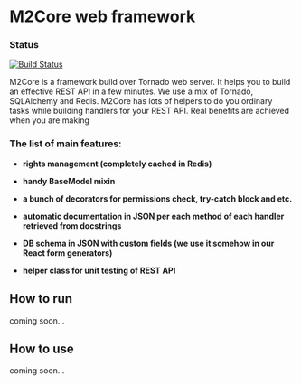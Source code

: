 # M2Core web framework

### Status
[![Build Status](https://travis-ci.org/mdutkin/m2core.svg?branch=master)](https://travis-ci.org/mdutkin/m2core.svg?branch=master)

M2Core is a framework build over Tornado web server. It helps you to build an effective REST API in a few minutes.
We use a mix of Tornado, SQLAlchemy and Redis. M2Core has lots of helpers to do you ordinary tasks while building handlers
for your REST API. Real benefits are achieved when you are making


### The list of main features:

* **rights management (completely cached in Redis)**

* **handy BaseModel mixin**

* **a bunch of decorators for permissions check, try-catch block and etc.**

* **automatic documentation in JSON per each method of each handler retrieved from docstrings**

* **DB schema in JSON with custom fields (we use it somehow in our React form generators)**

* **helper class for unit testing of REST API**


## How to run

coming soon...

## How to use

coming soon...